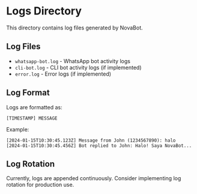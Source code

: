 # Logs Directory

This directory contains log files generated by NovaBot.

## Log Files

- `whatsapp-bot.log` - WhatsApp bot activity logs
- `cli-bot.log` - CLI bot activity logs (if implemented)
- `error.log` - Error logs (if implemented)

## Log Format

Logs are formatted as:
```
[TIMESTAMP] MESSAGE
```

Example:
```
[2024-01-15T10:30:45.123Z] Message from John (1234567890): halo
[2024-01-15T10:30:45.456Z] Bot replied to John: Halo! Saya NovaBot...
```

## Log Rotation

Currently, logs are appended continuously. Consider implementing log rotation for production use.